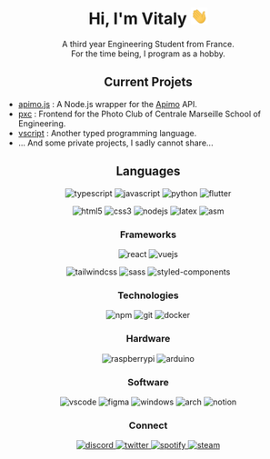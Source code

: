 <h1 align="center">Hi, I'm Vitaly <img width="30px" src="https://raw.githubusercontent.com/neikow/neikow/main/media/hi.gif"></h1>

<p align="center">A third year Engineering Student from France.</br>
For the time being, I program as a hobby.</p>

<h2 align="center">Current Projets</h2>

* [apimo.js](https://github.com/Neikow/apimo.js) : A Node.js wrapper for the [Apimo](https://apimo.net/en/) API.
* [pxc](https://github.com/Neikow/pxc) : Frontend for the Photo Club of Centrale Marseille School of Engineering.
* [vscript](https://github.com/Neikow/vscript) : Another typed programming language.
* ...
And some private projects, I sadly cannot share...

<h2 align="center">Languages</h2>
<p align="center">
  <img src="https://img.shields.io/badge/typescript-%23007ACC.svg?style=for-the-badge&logo=typescript&logoColor=white" alt="typescript">
  <img src="https://img.shields.io/badge/javascript-%23323330.svg?style=for-the-badge&logo=javascript&logoColor=%23F7DF1E" alt="javascript">
  <img src="https://img.shields.io/badge/python-3670A0?style=for-the-badge&logo=python&logoColor=ffdd54" alt="python">
  <img src="https://img.shields.io/badge/Flutter-%2302569B.svg?style=for-the-badge&logo=Flutter&logoColor=white" alt="flutter">
</p>
<p align="center">
  <img src="https://img.shields.io/badge/html5-%23E34F26.svg?style=for-the-badge&logo=html5&logoColor=white" alt="html5">
  <img src="https://img.shields.io/badge/css3-%231572B6.svg?style=for-the-badge&logo=css3&logoColor=white" alt="css3">
  <img src="https://img.shields.io/badge/node.js-6DA55F?style=for-the-badge&logo=node.js&logoColor=white" alt="nodejs">
  <img src="https://img.shields.io/badge/latex-%23008080.svg?style=for-the-badge&logo=latex&logoColor=white" alt="latex">
  <img src="https://img.shields.io/badge/assembly-%233a56a6.svg?style=for-the-badge" alt="asm">
</p>

<h3 align="center">Frameworks</h3>
<p align="center">
  <img src="https://img.shields.io/badge/react-%2320232a.svg?style=for-the-badge&logo=react&logoColor=%2361DAFB" alt="react">
  <img src="https://img.shields.io/badge/vuejs-%2335495e.svg?style=for-the-badge&logo=vuedotjs&logoColor=%234FC08D" alt="vuejs">
</p>
<p align="center">
  <img src="https://img.shields.io/badge/tailwindcss-%2338B2AC.svg?style=for-the-badge&logo=tailwind-css&logoColor=white" alt="tailwindcss">
  <img src="https://img.shields.io/badge/SASS-hotpink.svg?style=for-the-badge&logo=SASS&logoColor=white" alt="sass">
  <img src="https://img.shields.io/badge/styled--components-DB7093?style=for-the-badge&logo=styled-components&logoColor=white" alt="styled-components">
</p>

<h3 align="center">Technologies</h3>
<p align="center">
  <img src="https://img.shields.io/badge/NPM-%23000000.svg?style=for-the-badge&logo=npm&logoColor=white" alt="npm">
  <img src="https://img.shields.io/badge/git-%23F05033.svg?style=for-the-badge&logo=git&logoColor=white" alt="git">
  <img src="https://img.shields.io/badge/docker-%230db7ed.svg?style=for-the-badge&logo=docker&logoColor=white" alt="docker">
</p>

<h3 align="center">Hardware</h3>
<p align="center">
  <img src="https://img.shields.io/badge/-RaspberryPi-C51A4A?style=for-the-badge&logo=Raspberry-Pi" alt="raspberrypi">
  <img src="https://img.shields.io/badge/-Arduino-00979D?style=for-the-badge&logo=Arduino&logoColor=white" alt="arduino">
</p>


<h3 align="center">Software</h3>
<p align="center">
  <img src="https://img.shields.io/badge/Visual%20Studio%20Code-0078d7.svg?style=for-the-badge&logo=visual-studio-code&logoColor=white" alt="vscode">
  <img src="https://img.shields.io/badge/figma-%23F24E1E.svg?style=for-the-badge&logo=figma&logoColor=white" alt="figma">
  <img src="https://img.shields.io/badge/Windows-0078D6?style=for-the-badge&logo=windows&logoColor=white" alt="windows">
  <img src="https://img.shields.io/badge/Arch-1793D1?logo=arch-linux&logoColor=fff&style=for-the-badge" alt="arch">
  <img src="https://img.shields.io/badge/notion-ffffff?style=for-the-badge&logo=notion&logoColor=000000" alt="notion">
</p>

<h3 align="center">Connect</h3>
<p align="center">
  <a href="https://discordapp.com/users/275351185022779393">
    <img src="https://img.shields.io/badge/discord-%237289DA.svg?style=for-the-badge&logo=discord&logoColor=white" alt="discord">
  </a>
  <a href="https://twitter.com/witaly_n">
    <img src="https://img.shields.io/badge/Twitter-%231DA1F2.svg?style=for-the-badge&logo=Twitter&logoColor=white" alt="twitter">
  </a>
  <a href="https://open.spotify.com/user/neikow_">
    <img src="https://img.shields.io/badge/Spotify-1ED760?style=for-the-badge&logo=spotify&logoColor=white" alt="spotify">
  </a>
  <a href="https://steamcommunity.com/id/witalyn">
    <img src="https://img.shields.io/badge/steam-%23000000.svg?style=for-the-badge&logo=steam&logoColor=white" alt="steam">
  </a>
</p>
